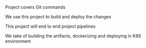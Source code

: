 Project covers Git commands

We use this project to build and deploy the changes

This project will end to end project pipelines

We take of building the artifacts, dockerizing and deploying in K8S environment